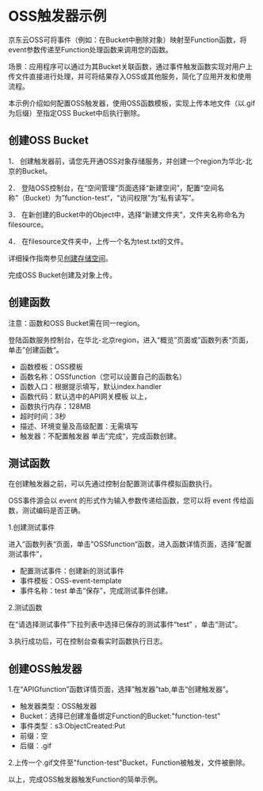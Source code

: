 # OSS触发器示例

京东云OSS可将事件（例如：在Bucket中删除对象）映射至Function函数，将event参数传递至Function处理函数来调用您的函数。

场景：应用程序可以通过为其Bucket关联函数，通过事件触发函数实现对用户上传文件直接进行处理，并可将结果存入OSS或其他服务，简化了应用开发和使用流程。

本示例介绍如何配置OSS触发器，使用OSS函数模板，实现上传本地文件（以.gif为后缀）至指定OSS Bucket中后执行删除。

 
## 创建OSS Bucket

1．   创建触发器前，请您先开通OSS对象存储服务，并创建一个region为华北-北京的Bucket。

2．   登陆OSS控制台，在“空间管理“页面选择“新建空间”，配置“空间名称”（Bucket）为”function-test“，“访问权限”为“私有读写”。

3．   在新创建的Bucket中的Object中，选择“新建文件夹”，文件夹名称命名为filesource。

4．   在filesource文件夹中，上传一个名为test.txt的文件。

详细操作指南参见[创建存储空间](/documentation/Storage-and-CDN/Object-Storage-Service/Operation-Guide/Manage-Bucket/Create-Bucket-2.md)。

完成OSS Bucket创建及对象上传。

 

## 创建函数

 注意：函数和OSS Bucket需在同一region。
 
 登陆函数服务控制台，在华北-北京region，进入“概览”页面或”函数列表“页面，单击”创建函数“。

* 函数模板：OSS模板
* 函数名称：OSSfunction（您可以设置自己的函数名）
* 函数入口：根据提示填写，默认index.handler
* 函数代码：默认选中的API网关模板
以上，
* 函数执行内存：128MB
* 超时时间：3秒
* 描述、环境变量及高级配置：无需填写
* 触发器：不配置触发器
单击”完成“，完成函数创建。


## 测试函数

在创建触发器之前，可以先通过控制台配置测试事件模拟函数执行。

OSS事件源会以 event 的形式作为输入参数传递给函数，您可以将 event 传给函数，测试编码是否正确。

1.创建测试事件

进入”函数列表“页面，单击”OSSfunction“函数，进入函数详情页面，选择”配置测试事件”，
* 配置测试事件：创建新的测试事件
* 事件模板：OSS-event-template
* 事件名称：test
单击“保存”，完成测试事件创建。

2.测试函数

在“请选择测试事件”下拉列表中选择已保存的测试事件“test” ，单击“测试”。

3.执行成功后，可在控制台查看实时函数执行日志。
 

## 创建OSS触发器



1.在“APIGfunction”函数详情页面，选择”触发器”tab,单击“创建触发器”。

* 触发器类型：OSS触发器
* Bucket：选择已创建准备绑定Function的Bucket:"function-test"
* 事件类型：s3:ObjectCreated:Put
* 前缀：空
* 后缀：.gif

2.上传一个.gif文件至"function-test"Bucket，Function被触发，文件被删除。

以上，完成OSS触发器触发Function的简单示例。
